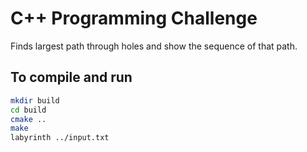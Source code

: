 # C++ Programming Challenge
Finds largest path through holes and show the sequence of that path.

## To compile and run
```sh
mkdir build
cd build
cmake ..
make
labyrinth ../input.txt
```